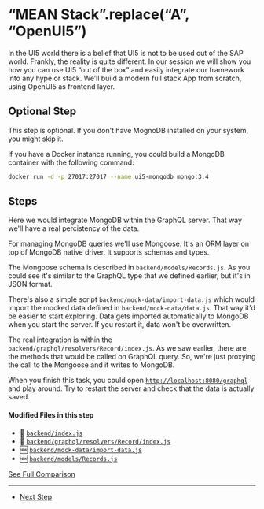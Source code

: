 # “MEAN Stack”.replace(“A”, “OpenUI5”)
  
In the UI5 world there is a belief that UI5 is not to be used out of the SAP world. Frankly, the reality is quite different.
In our session we will show you how you can use UI5 “out of the box” and easily integrate our framework into any hype or stack.
We’ll build a modern full stack App from scratch, using OpenUI5 as frontend layer.

## Optional Step

This step is optional. If you don't have MognoDB installed on your system, you might skip it.

If you have a Docker instance running, you could build a MongoDB container with the following command:

```bash
docker run -d -p 27017:27017 --name ui5-mongodb mongo:3.4
```

## Steps

Here we would integrate MongoDB within the GraphQL server. That way we'll have a real percistency of the data.

For managing MongoDB queries we'll use Mongoose. It's an ORM layer on top of MongoDB native driver. It supports schemas and types.

The Mongoose schema is described in ``` backend/models/Records.js ```. As you could see it's similar to the GraphQL type that we defined earlier, but it's in JSON format.

There's also a simple script ``` backend/mock-data/import-data.js ``` which would import the mocked data defined in ``` backend/mock-data/data.js ```. That way it'd be easier to start exploring. Data gets imported automatically to MongoDB when you start the server. If you restart it, data won't be overwritten.

The real integration is within the ``` backend/graphql/resolvers/Record/index.js ```. As we saw earlier, there are the methods that would be called on GraphQL query. So, we're just proxying the call to the Mongoose and it writes to MongoDB.

When you finish this task, you could open [``http://localhost:8080/graphql``](http://localhost:8080/graphql) and play around. Try to restart the server and check that the data is actually saved.

#### Modified Files in this step

- :small_orange_diamond: [``` backend/index.js ```]()
- :small_orange_diamond: [``` backend/graphql/resolvers/Record/index.js ```]()
- :new: [``` backend/mock-data/import-data.js ```]()
- :new: [``` backend/models/Records.js ```]()


[See Full Comparison](https://github.com/d3xter666/ui5con-2019-mean-stack-with-ui5/compare/08_backend_graphql...09_graphql_mongo_integration_OPTIONAL)

---
- [Next Step](https://github.com/d3xter666/ui5con-2019-mean-stack-with-ui5/tree/10_integarate_frontend_with_backend)
